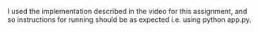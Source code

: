 I used the implementation described in the video for this assignment, and so instructions for running should be as expected i.e. using python app.py.
